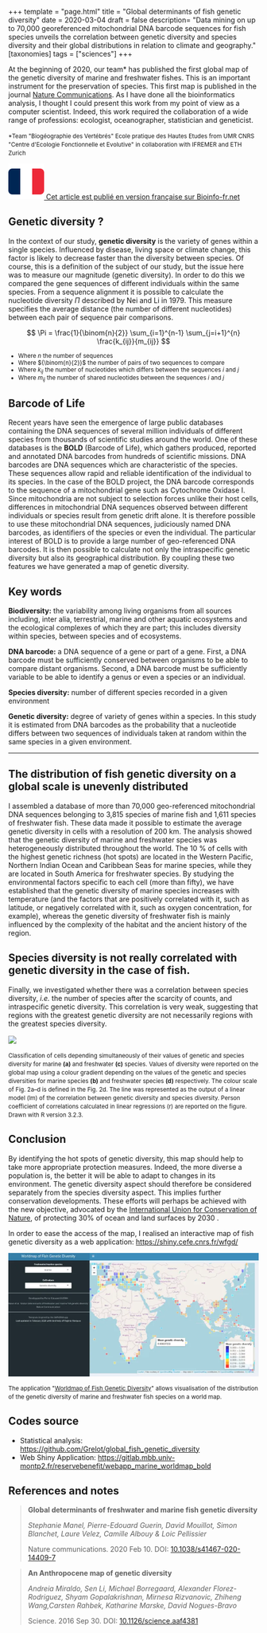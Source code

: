 +++
template = "page.html"
title = "Global determinants of fish genetic diversity"
date =  2020-03-04
draft = false
description= "Data mining on up to 70,000 georeferenced mitochondrial DNA barcode sequences for fish species unveils the correlation between genetic diversity and species diversity and their global distributions in relation to climate and geography."
[taxonomies]
tags = ["sciences"]
+++


At the beginning of 2020, our team* has published the first global map of the genetic diversity of marine and freshwater fishes. This is an important instrument for the preservation of species. This first map is published in the journal [Nature Communications](https://doi.org/10.1038/s41467-020-14409-7). As I have done all the bioinformatics analysis, I thought I could present this work from my point of view as a computer scientist. Indeed, this work required the collaboration of a wide range of professions: ecologist, oceanographer, statistician and geneticist.
<!-- more -->

<small> *Team "Biogéographie des Vertébrés" Ecole pratique des Hautes Etudes from UMR CNRS "Centre d'Ecologie Fonctionnelle et Evolutive" in collaboration with IFREMER  and ETH Zurich</small>

<a href="https://bioinfo-fr.net/la-premiere-carte-de-la-diversite-genetique-des-poissons-publiee" 
   class="external-article-box" 
   target="_blank" 
   rel="noopener noreferrer">
  <img src="/flags/fr.svg" alt="Drapeau français" class="flag-icon">
  <span>Cet article est publié en version française sur Bioinfo-fr.net</span>
</a>

## Genetic diversity ?

In the context of our study, **genetic diversity** is the variety of genes within a single species. Influenced by disease, living space or climate change, this factor is likely to decrease faster than the diversity between species. Of course, this is a definition of the subject of our study, but the issue here was to measure our magnitude (genetic diversity). In order to do this we compared the gene sequences of different individuals within the same species. From a sequence alignment it is possible to calculate the nucleotide diversity ${\Pi}$ described by Nei and Li in 1979. This measure specifies the average distance (the number of different nucleotides) between each pair of sequence pair comparisons.


$$
\Pi = \frac{1}{\binom{n}{2}} \sum_{i=1}^{n-1} \sum_{j=i+1}^{n} \frac{k_{ij}}{m_{ij}}
$$
<small>

* Where ${n}$ the number of sequences
* Where ${\binom{n}{2}}$ the number of pairs of two sequences to compare
* Where ${k_{ij}}$ the number of nucleotides which differs between the sequences ${i}$ and ${j}$
* Where ${m_{ij}}$ the number of shared nucleotides between the sequences ${i}$ and ${j}$

</small>

## Barcode of Life


Recent years have seen the emergence of large public databases containing the DNA sequences of several million individuals of different species from thousands of scientific studies around the world. One of these databases is the **BOLD** (Barcode of Life), which gathers produced, reported and annotated DNA barcodes from hundreds of scientific missions. DNA barcodes are DNA sequences which are characteristic of the species. These sequences allow rapid and reliable identification of the individual to its species. In the case of the BOLD project, the DNA barcode corresponds to the sequence of a mitochondrial gene such as Cytochrome Oxidase I. Since mitochondria are not subject to selection forces unlike their host cells, differences in mitochondrial DNA sequences observed between different individuals or species result from genetic drift alone. It is therefore possible to use these mitochondrial DNA sequences, judiciously named DNA barcodes, as identifiers of the species or even the individual. The particular interest of BOLD is to provide a large number of geo-referenced DNA barcodes. It is then possible to calculate not only the intraspecific genetic diversity but also its geographical distribution. By coupling these two features we have generated a map of genetic diversity.


<div class = "encart_inside_article">

##  Key words

**Biodiversity:** the variability among living organisms from all sources including, inter alia, terrestrial, marine and other aquatic ecosystems and the ecological complexes of which they are part; this includes diversity within species, between species and of ecosystems.

**DNA barcode:** a DNA sequence of a gene or part of a gene. First, a DNA barcode must be sufficiently conserved between organisms to be able to compare distant organisms. Second, a DNA barcode must be sufficiently variable to be able to identify a genus or even a species or an individual.

**Species diversity:** number of different species recorded in a given environment 

**Genetic diversity:** degree of variety of genes within a species. In this study it is estimated from DNA barcodes as the probability that a nucleotide differs between two sequences of individuals taken at random within the same species in a given environment.

____________

</div>


## The distribution of fish genetic diversity on a global scale is unevenly distributed

I assembled a database of more than 70,000 geo-referenced mitochondrial DNA sequences belonging to 3,815 species of marine fish and 1,611 species of freshwater fish. These data made it possible to estimate the average genetic diversity in cells with a resolution of 200 km. The analysis showed that the genetic diversity of marine and freshwater species was heterogeneously distributed throughout the world. The 10 % of cells with the highest genetic richness (hot spots) are located in the Western Pacific, Northern Indian Ocean and Caribbean Seas for marine species, while they are located in South America for freshwater species. By studying the environmental factors specific to each cell (more than fifty), we have established that the genetic diversity of marine species increases with temperature (and the factors that are positively correlated with it, such as latitude, or negatively correlated with it, such as oxygen concentration, for example), whereas the genetic diversity of freshwater fish is mainly influenced by the complexity of the habitat and the ancient history of the region.

## Species diversity is not really correlated with genetic diversity in the case of fish.

Finally, we investigated whether there was a correlation between species diversity, *i.e.* the number of species after the scarcity of counts, and intraspecific genetic diversity. This correlation is very weak, suggesting that regions with the greatest genetic diversity are not necessarily regions with the greatest species diversity.


<a href="https://www.nature.com/articles/s41467-020-14409-7/figures/2"> <img align="center" src="https://media.springernature.com/full/springer-static/image/art%3A10.1038%2Fs41467-020-14409-7/MediaObjects/41467_2020_14409_Fig2_HTML.png?as=webp"></a>


<small>Classification of cells depending simultaneously of their values of genetic and species diversity for marine **(a)** and freshwater **(c)** species. Values of diversity were reported on the global map using a colour gradient depending on the values of the genetic and species diversities for marine species **(b)** and freshwater species **(d)** respectively. The colour scale of Fig. 2a–d is defined in the Fig. 2d. The line was represented as the output of a linear model (lm) of the correlation between genetic diversity and species diversity. Person coefficient of correlations calculated in linear regressions (r) are reported on the figure. Drawn with R version 3.2.3.</small>


## Conclusion

By identifying the hot spots of genetic diversity, this map should help to take more appropriate protection measures. Indeed, the more diverse a population is, the better it will be able to adapt to changes in its environment. The genetic diversity aspect should therefore be considered separately from the species diversity aspect. This implies further conservation developments. These efforts will perhaps be achieved with the new objective, advocated by the [International Union for Conservation of Nature](https://www.iucn.org/resources/issues-briefs/marine-protected-areas-and-climate-change), of protecting 30% of ocean and land surfaces by 2030 .



In order to ease the access of the map, I realised an interactive map of fish genetic diversity as a web application: https://shiny.cefe.cnrs.fr/wfgd/


<a href="https://shiny.cefe.cnrs.fr/wfgd/"> <img align="center" src="wfgd.png"></a>



<small>The application "[Worldmap of Fish Genetic Diversity](https://shiny.cefe.cnrs.fr/wfgd/)" allows visualisation of the  distribution of the genetic diversity of marine and freshwater fish species on a world map.</small>


## Codes source

* Statistical analysis: https://github.com/Grelot/global_fish_genetic_diversity
* Web Shiny Application: https://gitlab.mbb.univ-montp2.fr/reservebenefit/webapp_marine_worldmap_bold

## References and notes

> **Global determinants of freshwater and marine fish genetic diversity**
>
> *Stephanie Manel, Pierre-Edouard Guerin, David Mouillot, Simon Blanchet, Laure Velez, Camille Albouy & Loic Pellissier*
>
> Nature communications. 2020 Feb 10. DOI: [10.1038/s41467-020-14409-7](https://doi.org/10.1038/s41467-020-14409-7)

> **An Anthropocene map of genetic diversity**
> 
> *Andreia Miraldo, Sen Li, Michael Borregaard, Alexander Florez-Rodriguez, Shyam Gopalakrishnan, Mirnesa Rizvanovic, Zhiheng Wang,Carsten Rahbek, Katharine Marske, David Nogues-Bravo*
>
> Science. 2016 Sep 30. DOI: [10.1126/science.aaf4381](https://doi.org/10.1126/science.aaf4381)

